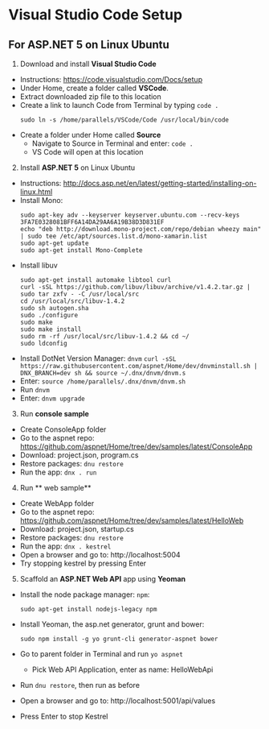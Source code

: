 # Visual Studio Code Setup
## For ASP.NET 5 on Linux Ubuntu

1. Download and install **Visual Studio Code**

  - Instructions: https://code.visualstudio.com/Docs/setup
  - Under Home, create a folder called **VSCode**.
  - Extract downloaded zip file to this location
  - Create a link to launch Code from Terminal by typing `code .`
    ```
    sudo ln -s /home/parallels/VSCode/Code /usr/local/bin/code
    ```
  - Create a folder under Home called **Source**
    + Navigate to Source in Terminal and enter:  `code .`
    + VS Code will open at this location
    
2. Install **ASP.NET 5** on Linux Ubuntu

  - Instructions: http://docs.asp.net/en/latest/getting-started/installing-on-linux.html
  - Install Mono:
    ```
    sudo apt-key adv --keyserver keyserver.ubuntu.com --recv-keys 3FA7E0328081BFF6A14DA29AA6A19B38D3D831EF
    echo "deb http://download.mono-project.com/repo/debian wheezy main" | sudo tee /etc/apt/sources.list.d/mono-xamarin.list
    sudo apt-get update
    sudo apt-get install Mono-Complete
    ```
  - Install libuv
    ```
    sudo apt-get install automake libtool curl
    curl -sSL https://github.com/libuv/libuv/archive/v1.4.2.tar.gz | sudo tar zxfv - -C /usr/local/src
    cd /usr/local/src/libuv-1.4.2
    sudo sh autogen.sha
    sudo ./configure
    sudo make
    sudo make install
    sudo rm -rf /usr/local/src/libuv-1.4.2 && cd ~/
    sudo ldconfig
    ```
  - Install DotNet Version Manager: `dnvm`
    `curl -sSL https://raw.githubusercontent.com/aspnet/Home/dev/dnvminstall.sh | DNX_BRANCH=dev sh && source ~/.dnx/dnvm/dnvm.s`
  - Enter: `source /home/parallels/.dnx/dnvm/dnvm.sh`
  - Run `dnvm`
  - Enter: `dnvm upgrade`

3. Run **console sample**
  - Create ConsoleApp folder
  - Go to the aspnet repo: https://github.com/aspnet/Home/tree/dev/samples/latest/ConsoleApp
  - Download: project.json, program.cs
  - Restore packages: `dnu restore`
  - Run the app: `dnx . run`
  
4. Run ** web sample**
  - Create WebApp folder
  - Go to the aspnet repo: https://github.com/aspnet/Home/tree/dev/samples/latest/HelloWeb
  - Download: project.json, startup.cs
  - Restore packages: `dnu restore`
  - Run the app: `dnx . kestrel`
  - Open a browser and go to: http://localhost:5004
  - Try stopping kestrel by pressing Enter

5. Scaffold an **ASP.NET Web API** app using **Yeoman**
  - Install the node package manager: `npm`:

    `sudo apt-get install nodejs-legacy npm`
  - Install Yeoman, the asp.net generator, grunt and bower:
  
    `sudo npm install -g yo grunt-cli generator-aspnet bower`
  - Go to parent folder in Terminal and run `yo aspnet`
    + Pick Web API Application, enter as name: HelloWebApi
  - Run `dnu restore`, then run as before
  - Open a browser and go to: http://localhost:5001/api/values
  - Press Enter to stop Kestrel
